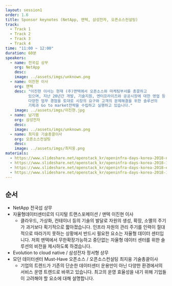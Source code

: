 ```yaml
---
layout: session1
order: 1.6
title: Sponsor keynotes (NetApp, 맨텍, 삼성전자, 오픈소스컨설팅)
track:
  - Track 1
  - Track 2
  - Track 3
  - Track 4
time: "11:00 ~ 12:00"
duration: 60분
speakers:
  - name: 전국섭 상무
    org: NetApp
    desc: 
    image: ../assets/imgs/unknown.png
  - name: 이진현 이사
    org: 맨텍
    desc: "이진현 이사는 현재 (주)맨텍에서 오픈소스와 마케팅부서를 총괄하고
          있으며, 지난 20년간 개발, 기술지원, 엔터프라이즈와 공공시장에 대한 영업 등
          다양한 업무 경험을 토대로 시장의 요구와 고객의 문제해결을 위한 솔루션의
          기획과 Go to market전략을 수립하고 실행하고 있습니다."
    image: ../assets/imgs/이진현.jpg
  - name: 남기범
    org: 삼성전자
    desc: 
    image: ../assets/imgs/unknown.png
  - name: 최지웅 기술총괄이사
    org: 오픈소스컨설팅
    desc: 
    image: ../assets/imgs/최지웅.png
materials:
  - https://www.slideshare.net/openstack_kr/openinfra-days-korea-2018-netapp-open-source-with-netapp
  - https://www.slideshare.net/openstack_kr/openinfra-days-korea-2018-103465744
  - https://www.slideshare.net/openstack_kr/openinfra-days-korea-2018-evolution-to-cloud-native
  - https://www.slideshare.net/openstack_kr/openinfra-days-korea-2018-103465898
---
```


## 순서

- NetApp 전국섭 상무
- 자율형데이터센터로의 디지털 트랜스포메이션 / 맨텍 이진현 이사
  - 클라우드, 가상화, 컨테이너 등의 기술의 발달로 자원의 생성, 확장, 소멸의 주기가 과거보다 획기적으로 짧아졌습니다. 인프라 자원의 관리 주기를 인력이 절대적으로 따라가지 못하는 상황에서 반드시 필요한 요소는 자율형 데이터 센터입니다. 저희 맨텍에서 무한확장가능하고 중단없는 자율형 데이터 센터를 위한 솔루션의 비전을 제시하도록 하겠습니다.
- Evolution to cloud native / 삼성전자 정서형 상무
- 모던 데이터센터 Must-Have 오픈소스 / 오픈소스컨설팅 최지웅 기술총괄이사
  - 기업의 트렌드가 기존의 단순한 데이터센터 운용만이 아닌 다양한 환경에서의 서비스 운영 트렌드로 바뀌고 있습니다. 최고의 운영 효율성을 내기 위해 기업들이 고려해야 할 요소에 대해 설명합니다.

